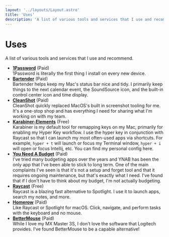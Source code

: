 ```yaml
---
layout: '../layouts/Layout.astro'
title: 'Uses'
description: 'A list of various tools and services that I use and recommend.'
---
```


# Uses

A list of various tools and services that I use and recommend.

* **[1Password](https://1password.com)** (Paid)    
    1Password is literally the first thing I install on every new device.
* **[Bartender](https://www.macbartender.com)** (Paid)    
    Bartender helps keep my Mac's status bar nice and tidy. I primarily keep things to the next calendar event, the SoundSource icon, and the built-in control center icon and time display.
* **[CleanShot](https://cleanshot.com)** (Paid)    
    CleanShot quickly replaced MacOS's built in screenshot tooling for me. It's a one-stop shop and has everything I need for sharing what I'm working on with my team.
* **[Karabiner-Elements](https://karabiner-elements.pqrs.org)** (Free)    
    Karabiner is my default tool for remapping keys on my Mac, primarily for enabling my Hyper Key workflow. I use the hyper key in conjunction with Raycast so that I can launch my most often-used apps via shortcuts. For example, `hyper + t` will launch or focus my Terminal window, `hyper + i` will open or focus Intellij, etc. You can find my personal config here.
* **[You Need A Budget](https://www.ynab.com)** (Paid)    
    I've tried many budgeting apps over the years and YNAB has been the only app that I've been able to stick to long term. One of the main complaints I've seen is that it's not a setup and forget tool and that it requires ongoing maintenance, but that's exactly what I need. I've found that if I don't have to think about my budget, I'm not actually budgeting.
* **[Raycast](https://1password.com)** (Free)    
    Raycast is a blazing fast alternative to Spotlight. I use it to launch apps, search my notes, and more.
* **[Homerow](https://www.homerow.app)** (Paid)    
    Like Raycast or Spotlight for macOS. Click, navigate, and perform tasks with the keyboard and no mouse.
* **[BetterMouse](https://better-mouse.com)** (Paid)    
    While I love my MX Master 3S, I don't love the software that Logitech provides. I've found BetterMouse to be a capable alternative!
